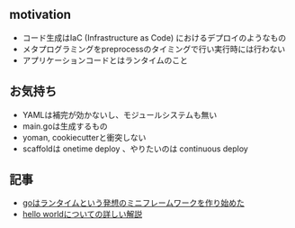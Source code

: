 ## motivation

- コード生成はIaC (Infrastructure as Code) におけるデプロイのようなもの
- メタプログラミングをpreprocessのタイミングで行い実行時には行わない
- アプリケーションコードとはランタイムのこと

## お気持ち

- YAMLは補完が効かないし、モジュールシステムも無い
- main.goは生成するもの
- yoman, cookiecutterと衝突しない
- scaffoldは onetime deploy 、やりたいのは continuous deploy

## 記事

- [goはランタイムという発想のミニフレームワークを作り始めた](https://pod.hatenablog.com/entry/2020/04/30/224205)
- [hello worldについての詳しい解説](https://pod.hatenablog.com/entry/2020/05/13/183014)

